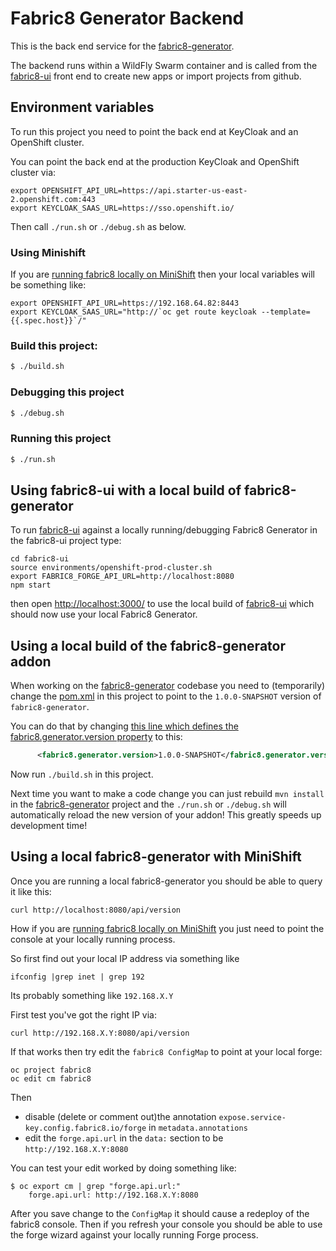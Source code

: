 # Fabric8 Generator Backend

This is the back end service for the [fabric8-generator](https://github.com/fabric8io/fabric8-generator). 

The backend runs within a WildFly Swarm container and is called from the [fabric8-ui](https://github.com/fabric8io/fabric8-ui) front end to create new apps or import projects from github.

## Environment variables

To run this project you need to point the back end at KeyCloak and an OpenShift cluster. 

You can point the back end at the production KeyCloak and OpenShift cluster via:
```
export OPENSHIFT_API_URL=https://api.starter-us-east-2.openshift.com:443
export KEYCLOAK_SAAS_URL=https://sso.openshift.io/
```
Then call `./run.sh` or `./debug.sh` as below.

### Using Minishift

If you are [running fabric8 locally on MiniShift](https://github.com/fabric8io/fabric8-platform/blob/master/INSTALL.md) then your local variables will be something like:

```
export OPENSHIFT_API_URL=https://192.168.64.82:8443
export KEYCLOAK_SAAS_URL="http://`oc get route keycloak --template={{.spec.host}}`/"
```

### Build this project:

```bash
$ ./build.sh
```

### Debugging this project


```bash
$ ./debug.sh
```

### Running this project

```bash
$ ./run.sh
```

## Using fabric8-ui with a local build of fabric8-generator

To run [fabric8-ui](https://github.com/fabric8io/fabric8-ui) against a locally running/debugging Fabric8 Generator in the fabric8-ui project type:
```
cd fabric8-ui
source environments/openshift-prod-cluster.sh
export FABRIC8_FORGE_API_URL=http://localhost:8080
npm start
```
then open [http://localhost:3000/](http://localhost:3000/) to use the local build of [fabric8-ui](https://github.com/fabric8io/fabric8-ui) which should now use your local Fabric8 Generator.

## Using a local build of the fabric8-generator addon

When working on the [fabric8-generator](https://github.com/fabric8io/fabric8-generator) codebase you need to (temporarily) change the [pom.xml](pom.xml) in this project to point to the `1.0.0-SNAPSHOT` version of `fabric8-generator`.

You can do that by changing [this line which defines the fabric8.generator.version property](https://github.com/fabric8io/generator-backend/blob/master/pom.xml#L22) to this:
```xml
      <fabric8.generator.version>1.0.0-SNAPSHOT</fabric8.generator.version>
```

Now run `./build.sh` in this project.

Next time you want to make a code change you can just rebuild `mvn install` in the [fabric8-generator](https://github.com/fabric8io/fabric8-generator) project and the `./run.sh` or `./debug.sh` will automatically reload the new version of your addon! This greatly speeds up development time!


## Using a local fabric8-generator with MiniShift

Once you are running a local fabric8-generator you should be able to query it like this:

```
curl http://localhost:8080/api/version
```

How if you are [running fabric8 locally on MiniShift](https://github.com/fabric8io/fabric8-platform/blob/master/INSTALL.md) you just need to point the console at your locally running process.

So first find out your local IP address via something like
```
ifconfig |grep inet | grep 192
```
Its probably something like `192.168.X.Y`

First test you've got the right IP via:

```
curl http://192.168.X.Y:8080/api/version
```

If that works then try edit the `fabric8 ConfigMap` to point at your local forge:

```
oc project fabric8
oc edit cm fabric8
```

Then 

* disable (delete or comment out)the annotation `expose.service-key.config.fabric8.io/forge` in `metadata.annotations`
* edit the `forge.api.url` in the `data:` section to be `http://192.168.X.Y:8080`

You can test your edit worked by doing something like:

```
$ oc export cm | grep "forge.api.url:"
    forge.api.url: http://192.168.X.Y:8080
```

After you save change to the `ConfigMap` it should cause a redeploy of the fabric8 console. Then if you refresh your console you should be able to use the forge wizard against your locally running Forge process.

